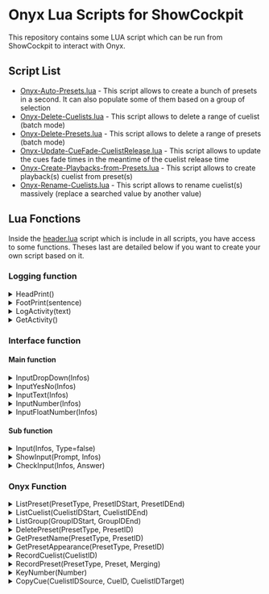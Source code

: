 # Onyx Lua Scripts for ShowCockpit

This repository contains some LUA script which can be run from ShowCockpit to interact with Onyx.

## Script List

<!---* [Onyx-Delete-Groups.lua](https://github.com/Spb8Lighting/OnyxLuaScripts/blob/master/dist/Onyx-Delete-Groups.lua) - This script allows to delete a range of group (batch mode) -->
* [Onyx-Auto-Presets.lua](https://github.com/Spb8Lighting/OnyxLuaScripts/blob/master/dist/Onyx-Auto-Presets.lua) - This script allows to create a bunch of presets in a second. It can also populate some of them based on a group of selection
* [Onyx-Delete-Cuelists.lua](https://github.com/Spb8Lighting/OnyxLuaScripts/blob/master/dist/Onyx-Delete-Cuelists.lua) - This script allows to delete a range of cuelist (batch mode)
* [Onyx-Delete-Presets.lua](https://github.com/Spb8Lighting/OnyxLuaScripts/blob/master/dist/Onyx-Delete-Presets.lua) - This script allows to delete a range of presets (batch mode)
* [Onyx-Update-CueFade-CuelistRelease.lua](https://github.com/Spb8Lighting/OnyxLuaScripts/blob/master/dist/Onyx-Update-CueFade-CuelistRelease.lua) - This script allows to update the cues fade times in the meantime of the cuelist release time
* [Onyx-Create-Playbacks-from-Presets.lua](https://github.com/Spb8Lighting/OnyxLuaScripts/blob/master/dist/Onyx-Create-Playbacks-from-Presets.lua) - This script allows to create playback(s) cuelist from preset(s)
* [Onyx-Rename-Cuelists.lua](https://github.com/Spb8Lighting/OnyxLuaScripts/blob/master/dist/Onyx-Rename-Cuelists.lua) - This script allows to rename cuelist(s) massively (replace a searched value by another value)

## Lua Fonctions

Inside the [header.lua](https://github.com/Spb8Lighting/OnyxLuaScripts/blob/master/assets/header.lua) script which is include in all scripts, you have access to some functions. Theses last are detailed below if you want to create your own script based on it.

### Logging function

<details>
    <summary>HeadPrint()</summary>
    <p>This function will log the in ShowCockpit the Script Name and the Script Version</p>
</details>
<details>
    <summary>FootPrint(sentence)</summary>
    <p>Arguments: string sentence</p>
    <p>This function will log the in ShowCockpit sentence argument and display the author informations and display a pop-up to user (for script ends)</p>
</details>
<details>
    <summary>LogActivity(text)</summary>
    <p>Arguments: string text</p>
    <p>This function will register all the text argument. It can be restitute later by calling the GetActivity() function</p>
</details>
<details>
    <summary>GetActivity()</summary>
    <p>This function will compile all text sent through the LogActivity(text) function. Each text will have a chariot return as suffix.</p>
</details>

### Interface function

#### Main function

<details>
    <summary>InputDropDown(Infos)</summary>
    <p>Arguments: JSON Infos {Question: string, Description: string, Buttons: JSON {string Button1, string Button2, string Button3}, DefaultButton : string, DropDown : JSON {string Value 1, string Value 2, ...}, DropDownDefault: string}</p>
    <p>Dependency: Input(), ShowInput()</p>
    <p>This function will display the CreatePrompt of type "DropDown" to the user and will return the user choice value</p>
</details>
<details>
    <summary>InputYesNo(Infos)</summary>
    <p>Arguments: JSON Infos {Question: string, Description: string, Buttons: JSON {string Button1, string Button2, string Button3}, DefaultButton : string, DropDown : JSON {string Value 1, string Value 2, ...}, DropDownDefault: string}</p>
    <p>Dependency: Input(), ShowInput()</p>
    <p>This function will display the CreatePrompt of with only buttons to the user and will return the user button click value</p>
</details>
<details>
    <summary>InputText(Infos)</summary>
    <p>Arguments: JSON Infos {Question: string, Description: string, Buttons: JSON {string Button1, string Button2, string Button3}, DefaultButton : string, DropDown : JSON {string Value 1, string Value 2, ...}, DropDownDefault: string}</p>
    <p>Dependency: Input(), ShowInput()</p>
    <p>This function will display the CreatePrompt of type "TextInput" to the user and will return the user value</p>
</details>
<details>
    <summary>InputNumber(Infos)</summary>
    <p>Arguments: JSON Infos {Question: string, Description: string, Buttons: JSON {string Button1, string Button2, string Button3}, DefaultButton : string, DropDown : JSON {string Value 1, string Value 2, ...}, DropDownDefault: string}</p>
    <p>Dependency: Input(), ShowInput()</p>
    <p>This function will display the CreatePrompt of type "IntegerInput" to the user and will return the user value</p>
</details>
<details>
    <summary>InputFloatNumber(Infos)</summary>
    <p>Arguments: JSON Infos {Question: string, Description: string, Buttons: JSON {string Button1, string Button2, string Button3}, DefaultButton : string, DropDown : JSON {string Value 1, string Value 2, ...}, DropDownDefault: string}</p>
    <p>Dependency: Input(), ShowInput()</p>
    <p>This function will display the CreatePrompt of type "FloatInput" to the user and will return the user value</p>
</details>

#### Sub function

<details>
    <summary>Input(Infos, Type=false)</summary>
    <p>Arguments: JSON Infos {Question: string, Description: string, Buttons: JSON {string Button1, string Button2, string Button3}, DefaultButton : string}, string Type [IntegerInput|FloatInput|TextInput|DropDown]</p>
    <p>This function will return the ShowCockpit CreatePrompt() object</p>
</details>
<details>
    <summary>ShowInput(Prompt, Infos)</summary>
    <p>Arguments: object CreatePrompt, JSON Infos {Cancel: boolean}</p>
    <p>Dependency: CheckInput()</p>
    <p>This function will display the CreatePrompt to the user and will return the user answer (CheckInput() function output)</p>
</details>
<details>
    <summary>CheckInput(Infos, Answer)</summary>
    <p>Arguments: JSON Infos {Cancel: boolean}, array Answer</p>
    <p>This function will return, following the Infos.Cancel value, the user answer. If Infos.Cancel is true, and the user answer is empty or button cancel, the return will be a NIL value. Else, the answer will be the button content or the input value</p>
</details>

### Onyx Function

<details>
    <summary>ListPreset(PresetType, PresetIDStart, PresetIDEnd)</summary>
    <p>Arguments: string PresetType [Intensity|PanTilt|Color|Gobo|Beam|BeamFX|Framing], int PresetIDStart, int PresetIDEnd</p>
    <p>Dependency: GetPresetName()</p>
    <p>This function will return an array of JSON object {id,name} with all Presets name of PresetType from ID PresetIDStart to ID PresetIDEnd</p>
</details>
<details>
    <summary>ListCuelist(CuelistIDStart, CuelistIDEnd)</summary>
    <p>Arguments: int CuelistIDStart, int CuelistIDEnd</p>
    <p>This function will return an array of JSON object {id,name} with all Cuelist name from ID CuelistIDStart to ID CuelistIDEnd</p>
</details>
<details>
    <summary>ListGroup(GroupIDStart, GroupIDEnd)</summary>
    <p>Arguments: int GroupIDStart, int GroupIDEnd</p>
    <p>This function will return an array of JSON object {id,name} with all Group name from ID GroupIDStart to ID GroupIDEnd</p>
</details>
<details>
    <summary>DeletePreset(PresetType, PresetID)</summary>
    <p>Arguments: string PresetType [Intensity|PanTilt|Color|Gobo|Beam|BeamFX|Framing], int PresetID</p>
    <p>This function will delete the Preset of PresetType with ID PresetID</p>
</details>
<details>
    <summary>GetPresetName(PresetType, PresetID)</summary>
    <p>Arguments: string PresetType [Intensity|PanTilt|Color|Gobo|Beam|BeamFX|Framing], int PresetID</p>
    <p>Dependency: CheckEmpty()</p>
    <p>This function will return the Preset name of PresetType with ID PresetID. If there is no Preset, it will return "--"</p>
</details>
<details>
    <summary>GetPresetAppearance(PresetType, PresetID)</summary>
    <p>Arguments: string PresetType [Intensity|PanTilt|Color|Gobo|Beam|BeamFX|Framing], int PresetID</p>
    <p>Dependency: CheckEmpty()</p>
    <p>This function will return the Preset apperance of PresetType with ID PresetID. If there is no Preset apperance, it will return the DefaultPresetAppearance of PresetType</p>
</details>
<details>
    <summary>RecordCuelist(CuelistID)</summary>
    <p>Arguments: int CuelistID</p>
    <p>Dependency: KeyNumber()</p>
    <p>This function will record a new cuelist (of the latest recorded cuelist type) with ID CuelistID</p>
</details>
<details>
    <summary>RecordPreset(PresetType, Preset, Merging)</summary>
    <p>Arguments: string PresetType [Intensity|PanTilt|Color|Gobo|Beam|BeamFX|Framing], JSON Preset {Position: int, Name: string}, boolean Merging</p>
    <p>This function will create a preset of the provided PresetType at Preset.Position named Preset.Name. You can merge the preset creation by setting Merging to true, false will overwrite</p>
</details>
<!---<details>
    <summary>DeleteGroup(GroupID)</summary>
    <p>Arguments: int GroupID</p>
    <p>Dependency: KeyNumber()</p>
    <p>This function will delete a group with ID GroupID</p>
</details>-->
<details>
    <summary>KeyNumber(Number)</summary>
    <p>Arguments: int number</p>
    <p>This function will type with the Onyx Keyboard the Number pass as argument</p>
</details>
<details>
    <summary>CopyCue(CuelistIDSource, CueID, CuelistIDTarget)</summary>
    <p>Arguments: int CuelistIDSource, int CueID, int CuelistIDTarget</p>
    <p>Dependency: KeyNumber()</p>
    <p>This function will copy an existing Cue CueID from an existing Cuelist CuelistIDSource to another existing Cuelist CuelistIDTarget</p>
</details>
